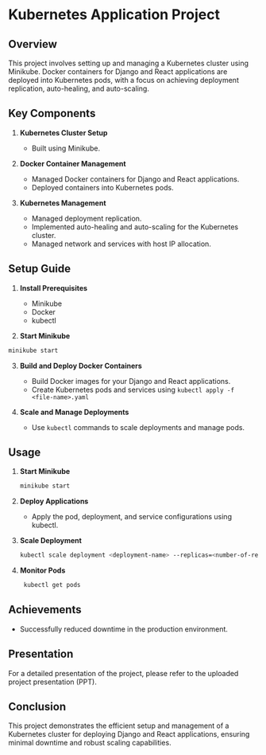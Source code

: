 # Kubernetes Application Project

## Overview
This project involves setting up and managing a Kubernetes cluster using Minikube. Docker containers for Django and React applications are deployed into Kubernetes pods, with a focus on achieving deployment replication, auto-healing, and auto-scaling.

## Key Components
1. **Kubernetes Cluster Setup**
   - Built using Minikube.

2. **Docker Container Management**
   - Managed Docker containers for Django and React applications.
   - Deployed containers into Kubernetes pods.

3. **Kubernetes Management**
   - Managed deployment replication.
   - Implemented auto-healing and auto-scaling for the Kubernetes cluster.
   - Managed network and services with host IP allocation.

## Setup Guide
1. **Install Prerequisites**
   - Minikube
   - Docker
   - kubectl
     
2. **Start Minikube**
  ```bash
  minikube start
  ```

3. **Build and Deploy Docker Containers**
   - Build Docker images for your Django and React applications.
   - Create Kubernetes pods and services using ` kubectl apply -f <file-name>.yaml `

4. **Scale and Manage Deployments**
    - Use `kubectl` commands to scale deployments and manage pods.

## Usage
1. **Start Minikube**
   ```bash
   minikube start
   ```
   
2. **Deploy Applications**
   - Apply the pod, deployment, and service configurations using kubectl.

3. **Scale Deployment**
   ```bash
   kubectl scale deployment <deployment-name> --replicas=<number-of-replicas>
   ```

5. **Monitor Pods**
   ```bash
    kubectl get pods
   ```

## Achievements
- Successfully reduced downtime in the production environment.

## Presentation
For a detailed presentation of the project, please refer to the uploaded project presentation (PPT).

## Conclusion
This project demonstrates the efficient setup and management of a Kubernetes cluster for deploying Django and React applications, ensuring minimal downtime and robust scaling capabilities.
